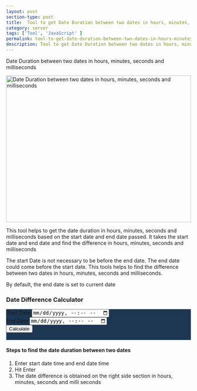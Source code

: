 ```yaml
---
layout: post
section-type: post
title:  Tool to get Date Duration between two dates in hours, minutes, seconds and milliseconds
category: server
tags: ['Tool', 'JavaScript' ]
permalink: tool-to-get-date-duration-between-two-dates-in-hours-minutes-seconds-and-milliseconds
description: Tool to get Date Duration between two dates in hours, minutes and milliseconds
---
```

Date Duration between two dates in hours, minutes, seconds and milliseconds
<!--more-->

<img src="{{site.baseurl}}/img/posts/date-duration-calculator.png" width="100%"
class="img-thumbnail img-rounded" height="400px"
title="Date Duration between two dates in hours, minutes, seconds and milliseconds"
alt="Date Duration between two dates in hours, minutes, seconds and milliseconds">
<section class="date-calculator-description">
    <p>This tool helps to get the date duration in hours, minutes, seconds and  milliseconds based on the start date and end date passed.
    It takes the start date and end date and find the difference in hours, minutes, seconds and  milliseconds
    </p>
    <p>The start Date is not necessary to be before the end date.  The end date could come before the start date. This
    tools helps to find the difference between two dates in hours, minutes, seconds and  milliseconds. 
    </p>
    <p>By default, the end date is set to current date</p>
</section> 

<section class="date-calculator-section">
    <h3>Date Difference Calculator</h3>
    <div class="jumbotron age-calculator-form">
    <div class="row">
        <div class="col-md-6">
            <div class="row">
                <div class="col-md-12">
                    <div class="form-group">
                        <label for="startDateTimeField">Start Date</label>
                        <input type="datetime-local" class="form-control" id="startDateTimeField"
                            placeholder="Start Date Time" aria-describedby="startDateFieldBlock">
                            <br>
                    </div>
                </div>
                <div class="col-md-12">
                    <div class="form-group">
                        <label for="endDateTimeField">End Date</label>
                        <input type="datetime-local" class="form-control" id="endDateTimeField"
                            placeholder="End Date Time" aria-describedby="endDateFieldBlock">
                            <br>
                    </div>
                </div>
                <div class="col-md-12">
                    <div class="form-group pull-right">
                            <button type="button" class="btn btn-primary" id="calculateAgeButton">Calculate</button>
                    </div>
                </div>
            </div>
        </div>
        <div class="col-md-6 d-none" id="resultCard">
                <div class="jumbotron text-secondary"></div>
        </div>
    </div>
</div>
</section>


<section class="date-time-duration-calculator-finder-steps">
    <h4>Steps to find the date duration between two dates</h4>
    <ol>
        <li>Enter start date time and end date time</li>
        <li>Hit Enter</li>
        <li>The date difference is obtained on the right side section in hours, minutes, seconds and milli seconds</li>
    </ol>
</section>


<style>
    .jumbotron{
        background-color: #1d3752;
    }

    table.result-card-table, tr, td{
        color: #337ab7!important;
        /*border: unset!important;*/
        border: 1px solid #337ab7 !important;
        background-color: #1d3752!important;
        text-align: left!important;
        font-size: 1.6rem !important;
    }

    #resultCard .jumbotron{
        padding: 10px !important;;
    }
    #resultCard{
        border-left: 1px solid #337ab7;
    }
</style>